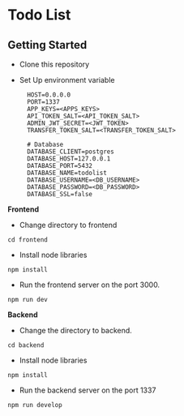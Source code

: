 # Todo List

## Getting Started
- Clone this repository
- Set Up environment variable

  ```
    HOST=0.0.0.0
    PORT=1337
    APP_KEYS=<APPS_KEYS>
    API_TOKEN_SALT=<API_TOKEN_SALT>
    ADMIN_JWT_SECRET=<JWT_TOKEN>
    TRANSFER_TOKEN_SALT=<TRANSFER_TOKEN_SALT>
  
    # Database
    DATABASE_CLIENT=postgres
    DATABASE_HOST=127.0.0.1
    DATABASE_PORT=5432
    DATABASE_NAME=todolist
    DATABASE_USERNAME=<DB_USERNAME>
    DATABASE_PASSWORD=<DB_PASSWORD>
    DATABASE_SSL=false  
  ```

 
**Frontend**
- Change directory to frontend
```
cd frontend
```
- Install node libraries
```
npm install
```
- Run the frontend server on the port 3000.
```
npm run dev
```

**Backend**
- Change the directory to backend.
```
cd backend
```
- Install node libraries
```
npm install
```
- Run the backend server on the port 1337
```
npm run develop
```

